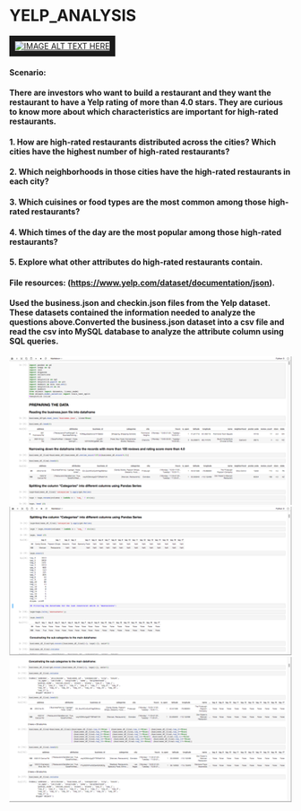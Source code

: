 # YELP_ANALYSIS
<a href="http://www.youtube.com/watch?feature=player_embedded&v=LsY1amsmu4Q" target="_blank"><img src="http://img.youtube.com/vi/LsY1amsmu4Q/0.jpg" alt="IMAGE ALT TEXT HERE" width="240" height="180" border="10" /></a>
#### Scenario:
#### There are investors who want to build a restaurant and they want the restaurant to have a Yelp rating of more than 4.0 stars. They are curious to know more about which characteristics are important for high-rated restaurants.
#### 1. How are high-rated restaurants distributed across the cities? Which cities have the highest number of high-rated restaurants?
#### 2. Which neighborhoods in those cities have the high-rated restaurants in each city?
#### 3. Which cuisines or food types are the most common among those high-rated restaurants?
#### 4. Which times of the day are the most popular among those high-rated restaurants?
#### 5. Explore what other attributes do high-rated restaurants contain.
#### File resources: (https://www.yelp.com/dataset/documentation/json).
#### Used the business.json and checkin.json files from the Yelp dataset. These datasets contained the information needed to analyze the questions above.Converted the business.json dataset into a csv file and read the csv into MySQL database to analyze the attribute column using SQL queries.
![alt text](/yelp1.png)
![alt text](/yelp2.png)
![alt text](/yelp3.png)
